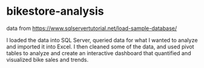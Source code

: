 # bikestore-analysis

data from https://www.sqlservertutorial.net/load-sample-database/

I loaded the data into SQL Server, queried data for what I wanted to analyze and imported it into Excel. I then cleaned some of the data, and used pivot tables to analyze and create an interactive dashboard that quantified and visualized bike sales and trends.
